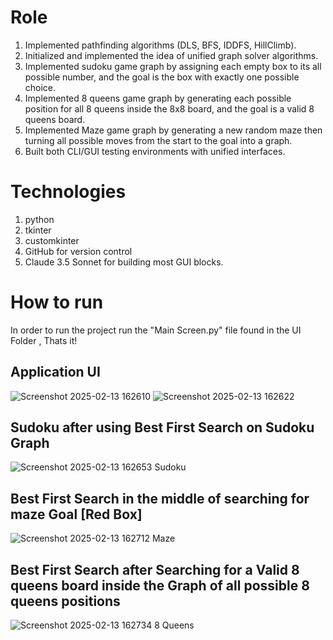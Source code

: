 # Role
1. Implemented pathfinding algorithms (DLS, BFS, IDDFS, HillClimb).
2. Initialized and implemented the idea of unified graph solver algorithms.
3. Implemented sudoku game graph by assigning each empty box to its all possible number, and the goal is the box with exactly one possible choice.
4. Implemented 8 queens game graph by generating each possible position for all 8 queens inside the 8x8 board, and the goal is a valid 8 queens board.
5. Implemented Maze game graph by generating a new random maze then turning all possible moves from the start to the goal into a graph. 
7. Built both CLI/GUI testing environments with unified interfaces.
# Technologies
1. python
2. tkinter
3. customkinter
4. GitHub for version control
5. Claude 3.5 Sonnet for building most GUI blocks.
# How to run
In order to run the project run the "Main Screen.py" file found in the UI Folder , Thats it!

## Application UI
![Screenshot 2025-02-13 162610](https://github.com/user-attachments/assets/8c035a61-9ae3-4dae-a8e3-1c0f7fd3c215) ![Screenshot 2025-02-13 162622](https://github.com/user-attachments/assets/38521a1d-5bb0-4430-ac3b-8ce68989af46)
## Sudoku after using Best First Search on Sudoku Graph
![Screenshot 2025-02-13 162653](https://github.com/user-attachments/assets/69680a9a-ab0b-42ae-9743-e5b7824c119a) Sudoku
## Best First Search in the middle of searching for maze Goal [Red Box]
![Screenshot 2025-02-13 162712](https://github.com/user-attachments/assets/d41c04cf-8378-4d94-8e64-fa7574f49f51) Maze
## Best First Search after Searching for a Valid 8 queens board inside the Graph of all possible 8 queens positions
![Screenshot 2025-02-13 162734](https://github.com/user-attachments/assets/801c7e99-468a-49bf-9352-a3eebc741483) 8 Queens
